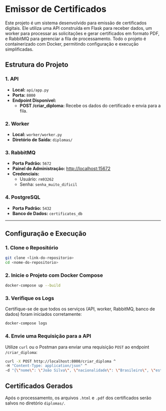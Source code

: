 # Emissor de Certificados

Este projeto é um sistema desenvolvido para emissão de certificados digitais. Ele utiliza uma API construída em Flask para receber dados, um worker para processar as solicitações e gerar certificados em formato PDF, e RabbitMQ para gerenciar a fila de processamento. Todo o projeto é containerizado com Docker, permitindo configuração e execução simplificadas.

## Estrutura do Projeto

### 1. API
- **Local:** `api/app.py`
- **Porta:** `8000`
- **Endpoint Disponível:**
  - **POST /criar_diploma:** Recebe os dados do certificado e envia para a fila.

### 2. Worker
- **Local:** `worker/worker.py`
- **Diretório de Saída:** `diplomas/`

### 3. RabbitMQ
- **Porta Padrão:** `5672`
- **Painel de Administração:** [http://localhost:15672](http://localhost:15672)
- **Credenciais:**
  - Usuário: `rm93262`
  - Senha: `senha_muito_dificil`

### 4. PostgreSQL
- **Porta Padrão:** `5432`
- **Banco de Dados:** `certificates_db`

---

## Configuração e Execução

### 1. Clone o Repositório
```bash
git clone <link-do-repositorio>
cd <nome-do-repositorio>
```

### 2. Inicie o Projeto com Docker Compose
```bash
docker-compose up --build
```

### 3. Verifique os Logs
Certifique-se de que todos os serviços (API, worker, RabbitMQ, banco de dados) foram iniciados corretamente:
```bash
docker-compose logs
```

### 4. Envie uma Requisição para a API
Utilize `curl` ou o Postman para enviar uma requisição `POST` ao endpoint `/criar_diploma`:
```bash
curl -X POST http://localhost:8000/criar_diploma ^
-H "Content-Type: application/json" ^
-d "{\"nome\": \"João Silva\", \"nacionalidade\": \"Brasileiro\", \"estado\": \"SP\", \"data_nascimento\": \"1990-05-10\", \"documento\": \"123456789\", \"data_conclusao\": \"2023-08-01\", \"curso\": \"Engenharia de Software\", \"carga_horaria\": 3600, \"nome_assinatura\": \"Maria Oliveira\", \"cargo\": \"Diretora Acadêmica\"}"
```

## Certificados Gerados

Após o processamento, os arquivos `.html` e `.pdf` dos certificados serão salvos no diretório `diplomas/`.